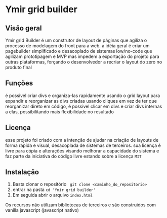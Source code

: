 # Ymir grid builder

## Visão geral
Ymir grid Builder é um construtor de layout de páginas que agiliza o processo de modelagem do front para a web.
a idéia geral é criar um pagebuilder simplificado e desacoplado de sistemas low/no-code que agilizam prototipagem e MVP
mas impedem a exportação do projeto para outras plataformas, forçando o desenvolvedor a recriar o layout do zero no produto final

## Funções
é possivel criar divs e organiza-las rapidamente usando o grid layout para expandir e reorganizar as divs criadas usando cliques
em vez de ter que reorganizar direto em código, é possivel clicar em divs e criar divs internas a elas, possibilitando mais flexibilidade
no resultado

## Licença
esse projeto foi criado com a intenção de ajudar na criação de layouts de forma rápida e visual, desacoplada de sistemas de terceiros.
sua licença é livre para cópia e alterações visando melhorar a capacidade do sistema e faz parte da iniciativa do código livre
estando sobre a licença `MIT`

## Instalação
1. Basta clonar o repositório 
``` git clone <caminho_do_repositorio>``` 
2. entrar na pasta
```cd 'Ymir grid builder'```
3. Em seguida abrir o arquivo `index.html`

Os recursos não utilizam bibliotecas de terceiros e são construidos com vanilla javascript (javascript nativo)